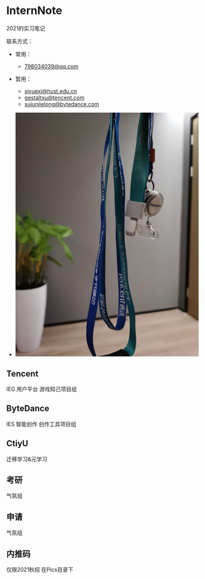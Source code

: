 # InternNote
2021的实习笔记

联系方式：

- 常用：
  - 798034039@qq.com
- 暂用：
  - siyuexi@hust.edu.cn
  - gestaltxu@tencent.com
  - xujunjielong@bytedance.com
  
- ![pic2](./Pics/pic2.jpg)



## Tencent

IEG 用户平台 游戏知己项目组

## ByteDance

IES 智能创作 创作工具项目组

## CtiyU

迁移学习&元学习

## 考研

气氛组

## 申请

气氛组

## 内推码

仅限2021秋招
在Pics目录下
